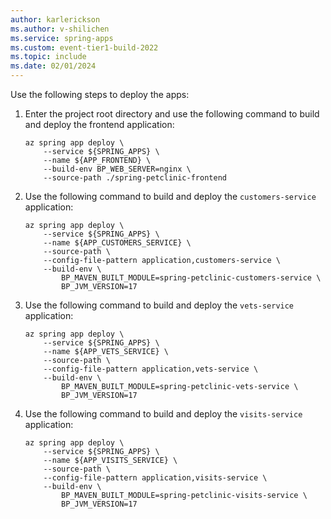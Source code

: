```yaml
---
author: karlerickson
ms.author: v-shilichen
ms.service: spring-apps
ms.custom: event-tier1-build-2022
ms.topic: include
ms.date: 02/01/2024
---
```


<!--
To reuse the Spring Apps instance deployment steps in other articles, a separate markdown file is used to describe how to deploy app to Spring Apps instance with Azure CLI.

[!INCLUDE [deploy-microservice-apps-azure-cli](deploy-microservice-apps-azure-cli.md)]

-->

Use the following steps to deploy the apps:

1. Enter the project root directory and use the following command to build and deploy the frontend application:

   ```azurecli
   az spring app deploy \
       --service ${SPRING_APPS} \
       --name ${APP_FRONTEND} \
       --build-env BP_WEB_SERVER=nginx \
       --source-path ./spring-petclinic-frontend
   ```

1. Use the following command to build and deploy the `customers-service` application:

   ```azurecli
   az spring app deploy \
       --service ${SPRING_APPS} \
       --name ${APP_CUSTOMERS_SERVICE} \
       --source-path \
       --config-file-pattern application,customers-service \
       --build-env \
           BP_MAVEN_BUILT_MODULE=spring-petclinic-customers-service \
           BP_JVM_VERSION=17
   ```

1. Use the following command to build and deploy the `vets-service` application:

   ```azurecli
   az spring app deploy \
       --service ${SPRING_APPS} \
       --name ${APP_VETS_SERVICE} \
       --source-path \
       --config-file-pattern application,vets-service \
       --build-env \
           BP_MAVEN_BUILT_MODULE=spring-petclinic-vets-service \
           BP_JVM_VERSION=17
   ```

1. Use the following command to build and deploy the `visits-service` application:

   ```azurecli
   az spring app deploy \
       --service ${SPRING_APPS} \
       --name ${APP_VISITS_SERVICE} \
       --source-path \
       --config-file-pattern application,visits-service \
       --build-env \
           BP_MAVEN_BUILT_MODULE=spring-petclinic-visits-service \
           BP_JVM_VERSION=17
   ```
